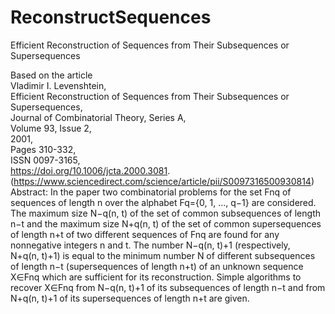 # ReconstructSequences
Efficient Reconstruction of Sequences from Their Subsequences or Supersequences

Based on the article\
Vladimir I. Levenshtein,\
Efficient Reconstruction of Sequences from Their Subsequences or Supersequences,\
Journal of Combinatorial Theory, Series A,\
Volume 93, Issue 2,\
2001,\
Pages 310-332,\
ISSN 0097-3165,\
https://doi.org/10.1006/jcta.2000.3081.
(https://www.sciencedirect.com/science/article/pii/S0097316500930814)\
Abstract: In the paper two combinatorial problems for the set Fnq of sequences of length n over the alphabet Fq={0, 1, …, q−1} are considered. The maximum size N−q(n, t) of the set of common subsequences of length n−t and the maximum size N+q(n, t) of the set of common supersequences of length n+t of two different sequences of Fnq are found for any nonnegative integers n and t. The number N−q(n, t)+1 (respectively, N+q(n, t)+1) is equal to the minimum number N of different subsequences of length n−t (supersequences of length n+t) of an unknown sequence X∈Fnq which are sufficient for its reconstruction. Simple algorithms to recover X∈Fnq from N−q(n, t)+1 of its subsequences of length n−t and from N+q(n, t)+1 of its supersequences of length n+t are given.
